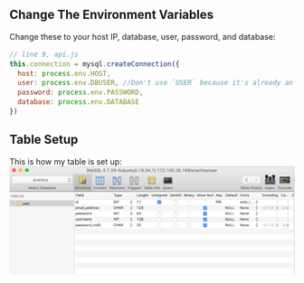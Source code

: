 ## Change The Environment Variables
Change these to your host IP, database, user, password, and database:
  ```javascript
  // line 9, api.js
  this.connection = mysql.createConnection({
    host: process.env.HOST,
    user: process.env.DBUSER, //Don't use `USER` because it's already an environment variable
    password: process.env.PASSWORD,
    database: process.env.DATABASE
  })
  ```

  ## Table Setup
  This is how my table is set up:
  ![](docs/table.png)